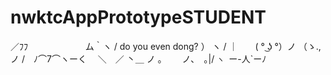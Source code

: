 # nwktcAppPrototypeSTUDENT

／ﾌﾌ 　　　　　　 ム｀ヽ
/ do you even dong? ） ヽ
/ ｜　　( ° ͜ʖ °）ノ （ゝ.,ノ
/　ﾉ⌒7⌒ヽーく　 ＼　／
丶＿ ノ ｡　　 ノ､　｡|/
`ヽ `ー-人`ーﾉ
